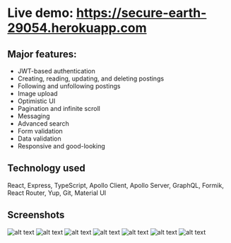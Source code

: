 # Live demo: https://secure-earth-29054.herokuapp.com

## Major features:
* JWT-based authentication
* Creating, reading, updating, and deleting postings
* Following and unfollowing postings
* Image upload
* Optimistic UI
* Pagination and infinite scroll
* Messaging
* Advanced search
* Form validation
* Data validation
* Responsive and good-looking

## Technology used
React, Express, TypeScript, Apollo Client, Apollo Server, GraphQL, Formik, React Router, Yup, Git, Material UI

## Screenshots
![alt text](https://imgur.com/eapWNCh "Clolx - the Olx clone")
![alt text](https://imgur.com/5YSACEs "Clolx - the Olx clone")
![alt text](https://imgur.com/D0aPkj1 "Clolx - the Olx clone")
![alt text](https://imgur.com/VPsHfDM "Clolx - the Olx clone")
![alt text](https://imgur.com/Q3rNzcU "Clolx - the Olx clone")
![alt text](https://imgur.com/Pljk7Ll "Clolx - the Olx clone")
![alt text](https://imgur.com/RMNH1WB "Clolx - the Olx clone")
